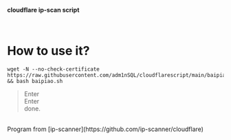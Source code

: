 **cloudflare ip-scan script**  

</br>  

How to use it?
=================================================================================================================================
    wget -N --no-check-certificate https://raw.githubusercontent.com/adm1nSQL/cloudflarescript/main/baipiao.sh && bash baipiao.sh
  


  
  > Enter  
  > Enter  
  done.
  
</br>        
Program from [ip-scanner](https://github.com/ip-scanner/cloudflare)
